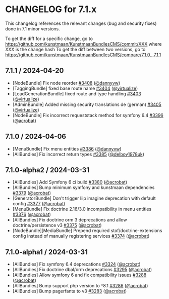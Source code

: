 CHANGELOG for 7.1.x
===================

This changelog references the relevant changes (bug and security fixes) done in 7.1 minor versions.

To get the diff for a specific change, go to https://github.com/kunstmaan/KunstmaanBundlesCMS/commit/XXX where XXX is the change hash
To get the diff between two versions, go to https://github.com/kunstmaan/KunstmaanBundlesCMS/compare/7.1.0...7.1.1

## 7.1.1 / 2024-04-20

* [NodeBundle] Fix node reorder [#3408](https://github.com/Kunstmaan/KunstmaanBundlesCMS/pull/3408) ([@dannyvw](https://github.com/dannyvw))
* [TaggingBundle] fixed base route name [#3404](https://github.com/Kunstmaan/KunstmaanBundlesCMS/pull/3404) ([@virtualize](https://github.com/virtualize))
* [LeadGenerationBundle] fixed route and type handling [#3403](https://github.com/Kunstmaan/KunstmaanBundlesCMS/pull/3403) ([@virtualize](https://github.com/virtualize))
* [AdminBundle] Added missing security translations de (german) [#3405](https://github.com/Kunstmaan/KunstmaanBundlesCMS/pull/3405) ([@virtualize](https://github.com/virtualize))
* [NodeBundle] Fix incorrect requeststack method for symfony 6.4 [#3396](https://github.com/Kunstmaan/KunstmaanBundlesCMS/pull/3396) ([@acrobat](https://github.com/acrobat))

## 7.1.0 / 2024-04-06

* [MenuBundle] Fix menu entities [#3386](https://github.com/Kunstmaan/KunstmaanBundlesCMS/pull/3386) ([@dannyvw](https://github.com/dannyvw))
* [AllBundles] Fix incorrect return types [#3385](https://github.com/Kunstmaan/KunstmaanBundlesCMS/pull/3385) ([@delboy1978uk](https://github.com/delboy1978uk))

## 7.1.0-alpha2 / 2024-03-31

* [AllBundles] Add Symfony 6 ci build [#3380](https://github.com/Kunstmaan/KunstmaanBundlesCMS/pull/3380) ([@acrobat](https://github.com/acrobat))
* [AllBundles] Bump minimum symfony and kunstmaan dependencies [#3379](https://github.com/Kunstmaan/KunstmaanBundlesCMS/pull/3379) ([@acrobat](https://github.com/acrobat))
* [GeneratorBundle] Don't trigger liip imagine deprecation with default config [#3377](https://github.com/Kunstmaan/KunstmaanBundlesCMS/pull/3377) ([@acrobat](https://github.com/acrobat))
* [MenuBundle] Fix doctrine 2.16/3.0 incompatibility in menu entities [#3376](https://github.com/Kunstmaan/KunstmaanBundlesCMS/pull/3376) ([@acrobat](https://github.com/acrobat))
* [AllBundles] Fix doctrine orm 3 deprecations and allow doctrine/persistence v3 [#3375](https://github.com/Kunstmaan/KunstmaanBundlesCMS/pull/3375) ([@acrobat](https://github.com/acrobat))
* [NodeBundle][MediaBundle] Prepend required stof/doctrine-extensions config instead of manually registering services [#3374](https://github.com/Kunstmaan/KunstmaanBundlesCMS/pull/3374) ([@acrobat](https://github.com/acrobat))

## 7.1.0-alpha1 / 2024-03-31

* [AllBundles] Fix symfony 6.4 deprecations [#3324](https://github.com/Kunstmaan/KunstmaanBundlesCMS/pull/3324) ([@acrobat](https://github.com/acrobat))
* [AllBundles] Fix doctrine dbal/orm deprecations [#3295](https://github.com/Kunstmaan/KunstmaanBundlesCMS/pull/3295) ([@acrobat](https://github.com/acrobat))
* [AllBundles] Allow symfony 6 and fix compatibility issues [#3288](https://github.com/Kunstmaan/KunstmaanBundlesCMS/pull/3288) ([@acrobat](https://github.com/acrobat))
* [AllBundles] Bump support php version to ^8.1 [#3286](https://github.com/Kunstmaan/KunstmaanBundlesCMS/pull/3286) ([@acrobat](https://github.com/acrobat))
* [AllBundles] Bump pagerfanta to v3 [#3283](https://github.com/Kunstmaan/KunstmaanBundlesCMS/pull/3283) ([@acrobat](https://github.com/acrobat)) 
